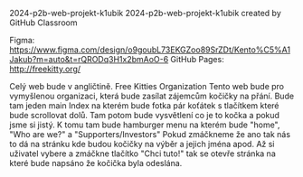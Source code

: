 2024-p2b-web-projekt-k1ubik
2024-p2b-web-projekt-k1ubik created by GitHub Classroom

Figma: https://www.figma.com/design/o9goubL73EKGZoo89SrZDt/Kento%C5%A1Jakub?m=auto&t=rQRODq3H1x2bmAoO-6
GitHub Pages:  http://freekitty.org/

Celý web bude v angličtině. Free Kitties Organization Tento web bude pro vymyšlenou organizaci, která bude zasílat zájemcům kočičky na přání. Bude tam jeden main Index na kterém bude fotka pár koťátek s tlačítkem které bude scrollovat dolů. Tam potom bude vysvětlení co je to kočka a pokud jsme si jistý. K tomu tam bude hamburger menu na kterém bude "home", "Who are we?" a "Supporters/Investors" Pokud zmáčkneme že ano tak nás to dá na stránku kde budou kočičky na výběr a jejich jména apod. Až si uživatel vybere a zmáčkne tlačítko "Chci tuto!" tak se otevře stránka na které bude napsáno že kočička byla odeslána.
